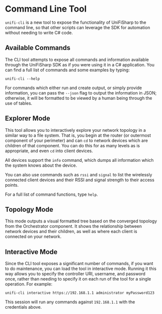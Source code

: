 # Command Line Tool

`unifi-cli` is a new tool to expose the functionality of UniFiSharp to the command line, so that other scripts can leverage the SDK for automation without needing to write C# code.

## Available Commands
The CLI tool attempts to expose all commands and information available through the UniFiSharp SDK as if you were using it in a C# application. You can find a full list of commands and some examples by typing:

`unifi-cli --help`

For commands which either run and create output, or simply provide information, you can pass the `--json` flag to output the information in JSON; otherwise, it will be formatted to be viewed by a human being through the use of tables.

## Explorer Mode
This tool allows you to interactively explore your network topology in a similar way to a file system. That is, you begin at the router (or outermost component of your perimeter) and can `cd` to network devices which are children of that component. You can do this for as many levels as is appropriate, and even `cd` into client devices.

All devices support the `info` command, which dumps all information which the system knows about the device.

You can also use commands such as `rssi` and `signal` to list the wirelessly connected client devices and their RSSI and signal strength to their access points.

For a full list of command functions, type `help`.

## Topology Mode
This mode outputs a visual formatted tree based on the converged topology from the Orchestrator component. It shows the relationship between network devices and their children, as well as where each client is connected on your network.

## Interactive Mode
Since the CLI tool exposes a significant number of commands, if you want to do maintenance, you can load the tool in interactive mode. Running it this way allows you to specify the controller URI, username, and password once, rather than needing to specify it on each run of the tool for a single operation. For example:

`unifi-cli interactive https://192.168.1.1 administrator myPassword123`

This session will run any commands against `192.168.1.1` with the credentials above.